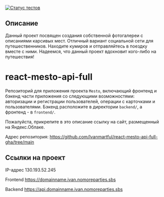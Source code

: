 [![Статус тестов](../../actions/workflows/tests.yml/badge.svg)](../../actions/workflows/tests.yml)

## Описание
Данный проект посвящен создания собственной фотогалереи с описаниями карсивых мест. Отличный вариант социальной сети для путешественников. Находите кумиров и отправляйтесь в поездку вместе с ними. Надеемся, что данный проект вдохновит кого-либо на путешествия!


# react-mesto-api-full
Репозиторий для приложения проекта `Mesto`, включающий фронтенд и бэкенд части приложения со следующими возможностями: авторизации и регистрации пользователей, операции с карточками и пользователями. Бэкенд расположите в директории `backend/`, а фронтенд - в `frontend/`. 
  
Пожалуйста, прикрепите в это описание ссылку на сайт, размещенный на Яндекс.Облаке.

Адрес репозитория: https://github.com/Ivanmartful/react-mesto-api-full-gha/tree/main

## Ссылки на проект

IP-адрес 130.193.52.245

Frontend https://domainname.ivan.nomoreparties.sbs

Backend https://api.domainname.ivan.nomoreparties.sbs

